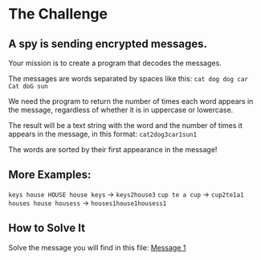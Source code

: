 # The Challenge

## A spy is sending encrypted messages.

Your mission is to create a program that decodes the messages.

The messages are words separated by spaces like this:
`cat dog dog car Cat doG sun`

We need the program to return the number of times each word appears in the message, regardless of whether it is in uppercase or lowercase.

The result will be a text string with the word and the number of times it appears in the message, in this format:
`cat2dog3car1sun1`

The words are sorted by their first appearance in the message!

## More Examples:

`keys house HOUSE house keys` -> `keys2house3`
`cup te a cup` -> `cup2te1a1`
`houses house housess` -> `houses1house1housess1`

## How to Solve It

Solve the message you will find in this file: [Message 1](https://codember.dev/data/message_01.txt)
